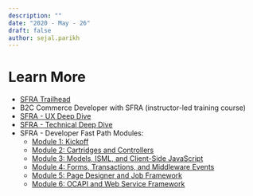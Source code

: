 ```yaml
---
description: ""
date: "2020 - May - 26"
draft: false
author: sejal.parikh
---
```


# Learn More

- [SFRA Trailhead](https://trailhead.salesforce.com/en/content/learn/modules/cc-digital-for-developers/digital-ref-architecture)
- B2C Commerce Developer with SFRA (instructor-led training course)
- [SFRA - UX Deep Dive](http://salesforce.vidyard.com/watch/RC2UL1wr9ht3rdC2Trz7wN)
- [SFRA - Technical Deep Dive](http://salesforce.vidyard.com/watch/ehBFfZBd2PxcbaivjMJHE5)
- SFRA - Developer Fast Path Modules:
  - [Module 1: Kickoff](https://share.vidyard.com/watch/Fb8F2oEzjmhTigF73rQPLD?)
  - [Module 2: Cartridges and Controllers](https://share.vidyard.com/watch/ASVVEWfhkJ2uPDeoxbosL3?)
  - [Module 3: Models, ISML, and Client-Side JavaScript](https://share.vidyard.com/watch/zwNXrskJgzysXJZo7CNaC5?)
  - [Module 4: Forms, Transactions, and Middleware Events](https://embed.vidyard.com/share/E1wD6jukxPMdd4kAQG4Lfr)
  - [Module 5: Page Designer and Job Framework](https://share.vidyard.com/watch/j29VTc9BbqpyH7kkrubW2k?)
  - [Module 6: OCAPI and Web Service Framework](https://share.vidyard.com/watch/JUR9eco8noLmS11dQA1CKt?)
